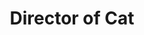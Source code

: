 ---
persons: two
name: Sasha
title: Director of Cat
image: sasha.jpg
bio: I gained a lot of development skills that I had no prior experience with. One major area I gained experience in was testing, as I had the opportunity to create system, acceptance, and integration tests which I’d never done before. I also only had a very small amount of unit testing experience and no experience using JUnit, so I’m glad I got some more practice in that area. I’d also never made a GUI in Java before (and never used Java Swing before), so that was another area I gained valuable skills in. This project was also the first time I’d ever used git, so I gained really valuable experience in version control and how collaboration works on team projects.
lightbox: sasha-lightbox
email: coless1@myumanitoba.ca
github: sashacoles
# Person2
name2: Mia 
title2: Director of Music 
image2: mia.png
# linkedin2:
# email2:
# instagram2:
bio2: This project taught me a lot about working in a team environment and gave me invaluable experience that I’ll carry forward. I learned the importance of each team member’s role in contributing to a project's success — especially how effective communication can help build trust and foster collaboration. On the technical side, key takeaways include working in an Agile development environment, writing clean, maintainable code, and using Git for version control. 
lightbox2: mia-lightbox
email2: floresm1@myumanitoba.ca
github2: mkkflores
---
